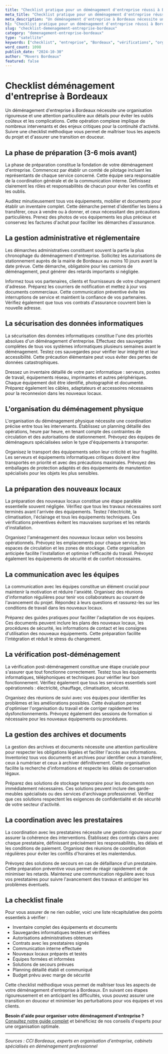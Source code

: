 ```yaml
---
title: "Checklist pratique pour un déménagement d'entreprise réussi à Bordeaux"
meta_title: "Checklist pratique pour un déménagement d'entreprise réussi à Bordeaux"
meta_description: "Un déménagement d'entreprise à Bordeaux nécessite une organisation rigoureuse et une attention particulière aux détails pour éviter les oublis coûteux."
h1: "Checklist pratique pour un déménagement d'entreprise réussi à Bordeaux"
slug: "checklist-demenagement-entreprise-bordeaux"
category: "demenagement-entreprise-bordeaux"
type: "satellite"
keywords: ["checklist", "entreprise", "Bordeaux", "vérifications", "organisation"]
word_count: 1098
publish_date: "2024-10-30"
author: "Movers Bordeaux"
featured: false
---
```



# Checklist déménagement d'entreprise à Bordeaux

Un déménagement d'entreprise à Bordeaux nécessite une organisation rigoureuse et une attention particulière aux détails pour éviter les oublis coûteux et les complications. Cette opération complexe implique de nombreux intervenants et des enjeux critiques pour la continuité d'activité. Suivre une checklist méthodique vous permet de maîtriser tous les aspects du projet et d'assurer une transition en douceur.

## La phase de préparation (3-6 mois avant)

La phase de préparation constitue la fondation de votre déménagement d'entreprise. Commencez par établir un comité de pilotage incluant les représentants de chaque service concerné. Cette équipe sera responsable de la coordination générale et de la communication interne. Définissez clairement les rôles et responsabilités de chacun pour éviter les conflits et les oublis.

Auditez minutieusement tous vos équipements, mobilier et documents pour établir un inventaire complet. Cette démarche permet d'identifier les biens à transférer, ceux à vendre ou à donner, et ceux nécessitant des précautions particulières. Prenez des photos de vos équipements les plus précieux et conservez les factures d'achat pour faciliter les démarches d'assurance.

## La gestion administrative et réglementaire

Les démarches administratives constituent souvent la partie la plus chronophage du déménagement d'entreprise. Sollicitez les autorisations de stationnement auprès de la mairie de Bordeaux au moins 10 jours avant la date prévue. Cette démarche, obligatoire pour les camions de déménagement, peut générer des retards importants si négligée.

Informez tous vos partenaires, clients et fournisseurs de votre changement d'adresse. Préparez les courriers de notification et mettez à jour vos documents commerciaux. Cette communication préventive évite les interruptions de service et maintient la confiance de vos partenaires. Vérifiez également que tous vos contrats d'assurance couvrent bien la nouvelle adresse.

## La sécurisation des données informatiques

La sécurisation des données informatiques constitue l'une des priorités absolues d'un déménagement d'entreprise. Effectuez des sauvegardes complètes de tous vos systèmes informatiques plusieurs semaines avant le déménagement. Testez ces sauvegardes pour vérifier leur intégrité et leur accessibilité. Cette précaution élémentaire peut vous éviter des pertes de données catastrophiques.

Dressez un inventaire détaillé de votre parc informatique : serveurs, postes de travail, équipements réseau, imprimantes et autres périphériques. Chaque équipement doit être identifié, photographié et documenté. Préparez également les câbles, adaptateurs et accessoires nécessaires pour la reconnexion dans les nouveaux locaux.

## L'organisation du déménagement physique

L'organisation du déménagement physique nécessite une coordination précise entre tous les intervenants. Établissez un planning détaillé des opérations, heure par heure, en tenant compte des contraintes de circulation et des autorisations de stationnement. Prévoyez des équipes de déménageurs spécialisées selon le type d'équipements à transporter.

Organisez le transport des équipements selon leur criticité et leur fragilité. Les serveurs et équipements informatiques critiques doivent être transportés en priorité et avec des précautions maximales. Prévoyez des emballages de protection adaptés et des équipements de manutention spécialisés pour les objets les plus sensibles.

## La préparation des nouveaux locaux

La préparation des nouveaux locaux constitue une étape parallèle essentielle souvent négligée. Vérifiez que tous les travaux nécessaires sont terminés avant l'arrivée des équipements. Testez l'électricité, la climatisation, l'éclairage et tous les équipements techniques. Ces vérifications préventives évitent les mauvaises surprises et les retards d'installation.

Organisez l'aménagement des nouveaux locaux selon vos besoins opérationnels. Prévoyez les emplacements pour chaque service, les espaces de circulation et les zones de stockage. Cette organisation anticipée facilite l'installation et optimise l'efficacité du travail. Prévoyez également les équipements de sécurité et de confort nécessaires.

## La communication avec les équipes

La communication avec les équipes constitue un élément crucial pour maintenir la motivation et réduire l'anxiété. Organisez des réunions d'information régulières pour tenir vos collaborateurs au courant de l'avancement du projet. Répondez à leurs questions et rassurez-les sur les conditions de travail dans les nouveaux locaux.

Préparez des guides pratiques pour faciliter l'adaptation de vos équipes. Ces documents peuvent inclure les plans des nouveaux locaux, les procédures de sécurité, les informations de contact et les consignes d'utilisation des nouveaux équipements. Cette préparation facilite l'intégration et réduit le stress du changement.

## La vérification post-déménagement

La vérification post-déménagement constitue une étape cruciale pour s'assurer que tout fonctionne correctement. Testez tous les équipements informatiques, téléphoniques et techniques pour vérifier leur bon fonctionnement. Vérifiez également que tous les services essentiels sont opérationnels : électricité, chauffage, climatisation, sécurité.

Organisez des réunions de suivi avec vos équipes pour identifier les problèmes et les améliorations possibles. Cette évaluation permet d'optimiser l'organisation du travail et de corriger rapidement les dysfonctionnements. Prévoyez également des sessions de formation si nécessaire pour les nouveaux équipements ou procédures.

## La gestion des archives et documents

La gestion des archives et documents nécessite une attention particulière pour respecter les obligations légales et faciliter l'accès aux informations. Inventoriez tous vos documents et archives pour identifier ceux à transférer, ceux à numériser et ceux à archiver définitivement. Cette organisation facilite la recherche d'informations et respecte les délais de conservation légaux.

Préparez des solutions de stockage temporaire pour les documents non immédiatement nécessaires. Ces solutions peuvent inclure des garde-meubles spécialisés ou des services d'archivage professionnel. Vérifiez que ces solutions respectent les exigences de confidentialité et de sécurité de votre secteur d'activité.

## La coordination avec les prestataires

La coordination avec les prestataires nécessite une gestion rigoureuse pour assurer la cohérence des interventions. Établissez des contrats clairs avec chaque prestataire, définissant précisément les responsabilités, les délais et les conditions de paiement. Organisez des réunions de coordination régulières pour éviter les conflits d'horaires et les malentendus.

Prévoyez des solutions de secours en cas de défaillance d'un prestataire. Cette préparation préventive vous permet de réagir rapidement et de minimiser les retards. Maintenez une communication régulière avec tous vos prestataires pour suivre l'avancement des travaux et anticiper les problèmes éventuels.

## La checklist finale

Pour vous assurer de ne rien oublier, voici une liste récapitulative des points essentiels à vérifier :

- Inventaire complet des équipements et documents
- Sauvegardes informatiques testées et vérifiées
- Autorisations administratives obtenues
- Contrats avec les prestataires signés
- Communication interne effectuée
- Nouveaux locaux préparés et testés
- Équipes formées et informées
- Solutions de secours prévues
- Planning détaillé établi et communiqué
- Budget prévu avec marge de sécurité

Cette checklist méthodique vous permet de maîtriser tous les aspects de votre déménagement d'entreprise à Bordeaux. En suivant ces étapes rigoureusement et en anticipant les difficultés, vous pouvez assurer une transition en douceur et minimiser les perturbations pour vos équipes et vos clients.

**Besoin d'aide pour organiser votre déménagement d'entreprise ?** [Consultez notre guide complet](/blog/demenagement-entreprise-bordeaux/demenagement-entreprise-bordeaux-guide) et bénéficiez de nos conseils d'experts pour une organisation optimale.

---

*Sources : CCI Bordeaux, experts en organisation d'entreprise, cabinets spécialisés en déménagement professionnel*
